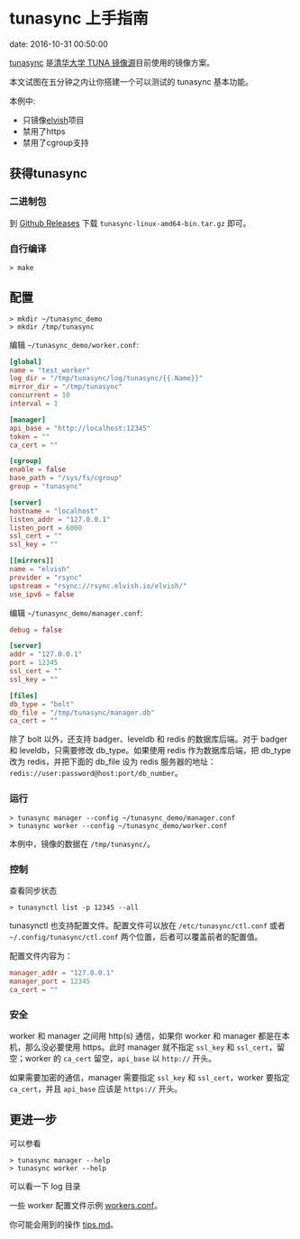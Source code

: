 # tunasync 上手指南

date: 2016-10-31 00:50:00

[tunasync](https://github.com/tuna/tunasync) 是[清华大学 TUNA 镜像源](https://mirrors.tuna.tsinghua.edu.cn)目前使用的镜像方案。

本文试图在五分钟之内让你搭建一个可以测试的 tunasync 基本功能。

本例中:

- 只镜像[elvish](https://elvish.io)项目
- 禁用了https
- 禁用了cgroup支持

## 获得tunasync

### 二进制包

到 [Github Releases](https://github.com/tuna/tunasync/releases/latest) 下载 `tunasync-linux-amd64-bin.tar.gz` 即可。

### 自行编译

```shell
> make
```

## 配置

```shell
> mkdir ~/tunasync_demo
> mkdir /tmp/tunasync
```

编辑 `~/tunasync_demo/worker.conf`:

```conf
[global]
name = "test_worker"
log_dir = "/tmp/tunasync/log/tunasync/{{.Name}}"
mirror_dir = "/tmp/tunasync"
concurrent = 10
interval = 1

[manager]
api_base = "http://localhost:12345"
token = ""
ca_cert = ""

[cgroup]
enable = false
base_path = "/sys/fs/cgroup"
group = "tunasync"

[server]
hostname = "localhost"
listen_addr = "127.0.0.1"
listen_port = 6000
ssl_cert = ""
ssl_key = ""

[[mirrors]]
name = "elvish"
provider = "rsync"
upstream = "rsync://rsync.elvish.io/elvish/"
use_ipv6 = false
```

编辑 `~/tunasync_demo/manager.conf`:

```conf
debug = false

[server]
addr = "127.0.0.1"
port = 12345
ssl_cert = ""
ssl_key = ""

[files]
db_type = "bolt"
db_file = "/tmp/tunasync/manager.db"
ca_cert = ""
```

除了 bolt 以外，还支持 badger、leveldb 和 redis 的数据库后端。对于 badger 和 leveldb，只需要修改 db_type。如果使用 redis 作为数据库后端，把 db_type 改为 redis，并把下面的 db_file 设为 redis 服务器的地址： `redis://user:password@host:port/db_number`。

### 运行

```shell
> tunasync manager --config ~/tunasync_demo/manager.conf
> tunasync worker --config ~/tunasync_demo/worker.conf
```

本例中，镜像的数据在 `/tmp/tunasync/`。

### 控制

查看同步状态

```shell
> tunasynctl list -p 12345 --all
```

tunasynctl 也支持配置文件。配置文件可以放在 `/etc/tunasync/ctl.conf` 或者 `~/.config/tunasync/ctl.conf` 两个位置，后者可以覆盖前者的配置值。

配置文件内容为：

```conf
manager_addr = "127.0.0.1"
manager_port = 12345
ca_cert = ""
```

### 安全

worker 和 manager 之间用 http(s) 通信，如果你 worker 和 manager 都是在本机，那么没必要使用 https。此时 manager 就不指定 `ssl_key` 和 `ssl_cert`，留空；worker 的 `ca_cert` 留空，`api_base` 以 `http://` 开头。

如果需要加密的通信，manager 需要指定 `ssl_key` 和 `ssl_cert`，worker 要指定 `ca_cert`，并且 `api_base` 应该是 `https://` 开头。

## 更进一步

可以参看

```shell
> tunasync manager --help
> tunasync worker --help
```

可以看一下 log 目录

一些 worker 配置文件示例 [workers.conf](workers.conf)。

你可能会用到的操作 [tips.md](tips.md)。
